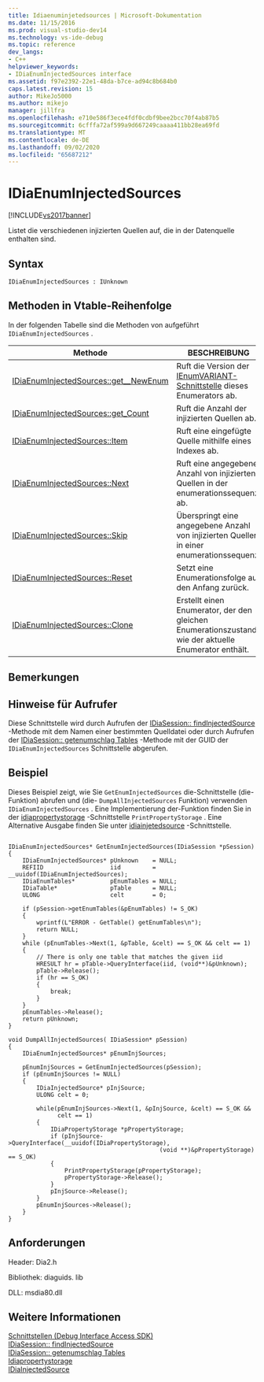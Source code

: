```yaml
---
title: Idiaenuminjetedsources | Microsoft-Dokumentation
ms.date: 11/15/2016
ms.prod: visual-studio-dev14
ms.technology: vs-ide-debug
ms.topic: reference
dev_langs:
- C++
helpviewer_keywords:
- IDiaEnumInjectedSources interface
ms.assetid: f97e2392-22e1-48da-b7ce-ad94c8b684b0
caps.latest.revision: 15
author: MikeJo5000
ms.author: mikejo
manager: jillfra
ms.openlocfilehash: e710e586f3ece4fdf0cdbf9bee2bcc70f4ab87b5
ms.sourcegitcommit: 6cfffa72af599a9d667249caaaa411bb28ea69fd
ms.translationtype: MT
ms.contentlocale: de-DE
ms.lasthandoff: 09/02/2020
ms.locfileid: "65687212"
---
```

# <a name="idiaenuminjectedsources"></a>IDiaEnumInjectedSources
[!INCLUDE[vs2017banner](../../includes/vs2017banner.md)]

Listet die verschiedenen injizierten Quellen auf, die in der Datenquelle enthalten sind.  
  
## <a name="syntax"></a>Syntax  
  
```  
IDiaEnumInjectedSources : IUnknown  
```  
  
## <a name="methods-in-vtable-order"></a>Methoden in Vtable-Reihenfolge  
 In der folgenden Tabelle sind die Methoden von aufgeführt `IDiaEnumInjectedSources` .  
  
|Methode|BESCHREIBUNG|  
|------------|-----------------|  
|[IDiaEnumInjectedSources::get__NewEnum](../../debugger/debug-interface-access/idiaenuminjectedsources-get-newenum.md)|Ruft die Version der [IEnumVARIANT-Schnittstelle](https://msdn.microsoft.com/139e3c93-faef-4003-9079-e0e94494db3e) dieses Enumerators ab.|  
|[IDiaEnumInjectedSources::get_Count](../../debugger/debug-interface-access/idiaenuminjectedsources-get-count.md)|Ruft die Anzahl der injizierten Quellen ab.|  
|[IDiaEnumInjectedSources::Item](../../debugger/debug-interface-access/idiaenuminjectedsources-item.md)|Ruft eine eingefügte Quelle mithilfe eines Indexes ab.|  
|[IDiaEnumInjectedSources::Next](../../debugger/debug-interface-access/idiaenuminjectedsources-next.md)|Ruft eine angegebene Anzahl von injizierten Quellen in der enumerationssequenz ab.|  
|[IDiaEnumInjectedSources::Skip](../../debugger/debug-interface-access/idiaenuminjectedsources-skip.md)|Überspringt eine angegebene Anzahl von injizierten Quellen in einer enumerationssequenz.|  
|[IDiaEnumInjectedSources::Reset](../../debugger/debug-interface-access/idiaenuminjectedsources-reset.md)|Setzt eine Enumerationsfolge auf den Anfang zurück.|  
|[IDiaEnumInjectedSources::Clone](../../debugger/debug-interface-access/idiaenuminjectedsources-clone.md)|Erstellt einen Enumerator, der den gleichen Enumerationszustand wie der aktuelle Enumerator enthält.|  
  
## <a name="remarks"></a>Bemerkungen  
  
## <a name="notes-for-callers"></a>Hinweise für Aufrufer  
 Diese Schnittstelle wird durch Aufrufen der [IDiaSession:: findInjectedSource](../../debugger/debug-interface-access/idiasession-findinjectedsource.md) -Methode mit dem Namen einer bestimmten Quelldatei oder durch Aufrufen der [IDiaSession:: getenumschlag Tables](../../debugger/debug-interface-access/idiasession-getenumtables.md) -Methode mit der GUID der `IDiaEnumInjectedSources` Schnittstelle abgerufen.  
  
## <a name="example"></a>Beispiel  
 Dieses Beispiel zeigt, wie Sie `GetEnumInjectedSources` die-Schnittstelle (die-Funktion) abrufen und (die- `DumpAllInjectedSources` Funktion) verwenden `IDiaEnumInjectedSources` . Eine Implementierung der-Funktion finden Sie in der [idiapropertystorage](../../debugger/debug-interface-access/idiapropertystorage.md) -Schnittstelle `PrintPropertyStorage` . Eine Alternative Ausgabe finden Sie unter [idiainjetedsource](../../debugger/debug-interface-access/idiainjectedsource.md) -Schnittstelle.  
  
```cpp#  
  
IDiaEnumInjectedSources* GetEnumInjectedSources(IDiaSession *pSession)  
{  
    IDiaEnumInjectedSources* pUnknown    = NULL;  
    REFIID                   iid         = __uuidof(IDiaEnumInjectedSources);  
    IDiaEnumTables*          pEnumTables = NULL;  
    IDiaTable*               pTable      = NULL;  
    ULONG                    celt        = 0;  
  
    if (pSession->getEnumTables(&pEnumTables) != S_OK)  
    {  
        wprintf(L"ERROR - GetTable() getEnumTables\n");  
        return NULL;  
    }  
    while (pEnumTables->Next(1, &pTable, &celt) == S_OK && celt == 1)  
    {  
        // There is only one table that matches the given iid  
        HRESULT hr = pTable->QueryInterface(iid, (void**)&pUnknown);  
        pTable->Release();  
        if (hr == S_OK)  
        {  
            break;  
        }  
    }  
    pEnumTables->Release();  
    return pUnknown;  
}  
  
void DumpAllInjectedSources( IDiaSession* pSession)  
{  
    IDiaEnumInjectedSources* pEnumInjSources;  
  
    pEnumInjSources = GetEnumInjectedSources(pSession);  
    if (pEnumInjSources != NULL)  
    {  
        IDiaInjectedSource* pInjSource;  
        ULONG celt = 0;  
  
        while(pEnumInjSources->Next(1, &pInjSource, &celt) == S_OK &&  
              celt == 1)  
        {  
            IDiaPropertyStorage *pPropertyStorage;  
            if (pInjSource->QueryInterface(__uuidof(IDiaPropertyStorage),  
                                           (void **)&pPropertyStorage) == S_OK)  
            {  
                PrintPropertyStorage(pPropertyStorage);  
                pPropertyStorage->Release();  
            }  
            pInjSource->Release();  
        }  
        pEnumInjSources->Release();  
    }  
}  
```  
  
## <a name="requirements"></a>Anforderungen  
 Header: Dia2.h  
  
 Bibliothek: diaguids. lib  
  
 DLL: msdia80.dll  
  
## <a name="see-also"></a>Weitere Informationen  
 [Schnittstellen (Debug Interface Access SDK)](../../debugger/debug-interface-access/interfaces-debug-interface-access-sdk.md)   
 [IDiaSession:: findInjectedSource](../../debugger/debug-interface-access/idiasession-findinjectedsource.md)   
 [IDiaSession:: getenumschlag Tables](../../debugger/debug-interface-access/idiasession-getenumtables.md)   
 [Idiapropertystorage](../../debugger/debug-interface-access/idiapropertystorage.md)   
 [IDiaInjectedSource](../../debugger/debug-interface-access/idiainjectedsource.md)
